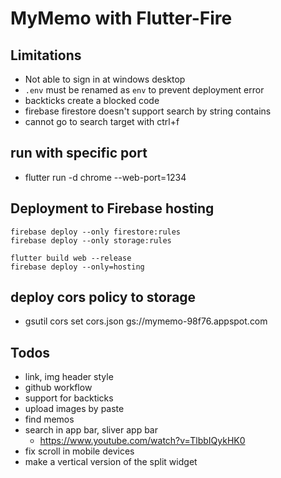 # MyMemo with Flutter-Fire

## Limitations

- Not able to sign in at windows desktop
- `.env` must be renamed as `env` to prevent deployment error
- backticks create a blocked code
- firebase firestore doesn't support search by string contains
- cannot go to search target with ctrl+f

## run with specific port

- flutter run -d chrome --web-port=1234

## Deployment to Firebase hosting

```
firebase deploy --only firestore:rules
firebase deploy --only storage:rules

flutter build web --release
firebase deploy --only=hosting

```

## deploy cors policy to storage

- gsutil cors set cors.json gs://mymemo-98f76.appspot.com

## Todos

- link, img header style
- github workflow
- support for backticks
- upload images by paste
- find memos
- search in app bar, sliver app bar
  - https://www.youtube.com/watch?v=TlbbIQykHK0
- fix scroll in mobile devices
- make a vertical version of the split widget
